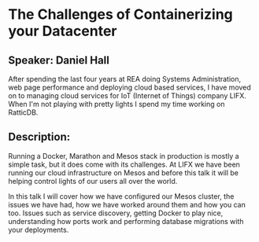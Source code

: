 # The Challenges of Containerizing your Datacenter

## Speaker: Daniel Hall

After spending the last four years at REA doing Systems Administration, web page performance and deploying cloud based services, I have moved on to managing cloud services for IoT (Internet of Things) company LIFX.  When I'm not playing with pretty lights I spend my time working on RatticDB.

## Description: 

Running a Docker, Marathon and Mesos stack in production is mostly a simple task, but it does come with its challenges. At LIFX we have been running our cloud infrastructure on Mesos and before this talk it will be helping control lights of our users all over the world.
  
In this talk I will cover how we have configured our Mesos cluster, the issues we have had, how we have worked around them and how you can too.  Issues such as service discovery, getting Docker to play nice, understanding how ports work and performing database migrations with your deployments.
